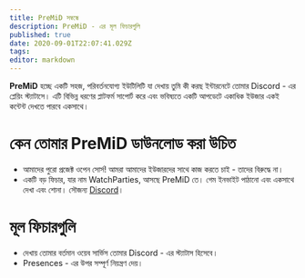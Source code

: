 ```yaml
---
title: PreMiD সম্বন্ধে
description: PreMiD - এর মূল ফিচারগুলি
published: true
date: 2020-09-01T22:07:41.029Z
tags:
editor: markdown
---
```


**PreMiD** হচ্ছে একটি সহজ, পরিবর্তনযোগ্য ইউটিলিটি যা দেখায় তুমি কী করছ ইন্টারনেটে তোমার Discord - এর প্লেয়িং স্ট্যাটাসে। এটি বিভিন্ন ধরণের প্লাটফর্ম সাপোর্ট করে এবং ভবিষ্যতে একটি আপডেটে একাধিক ইউজার একই কন্টেন্ট দেখতে পারবে একসাথে।

# কেন তোমার PreMiD ডাউনলোড করা উচিত
- আমাদের পুরো প্রজেক্ট ওপেন সোর্স! আমরা আমাদের ইউজারদের সাথে কাজ করতে চাই - তাদের বিরুদ্ধে না।
- একটি বড় ফিচার, যার নাম WatchParties, আসছে PreMiD তে। গেম ইনভাইট পাঠানো এবং একসাথে দেখা এবং শোনা। সৌজন্য [Discord](https://discordapp.com/)।

# মূল ফিচারগুলি
- দেখায় তোমার বর্তমান ওয়েব সার্ভিস তোমার Discord - এর স্ট্যাটাস হিসেবে।
- Presences - এর উপর সম্পূর্ণ নিয়ন্ত্রণ দেয়।